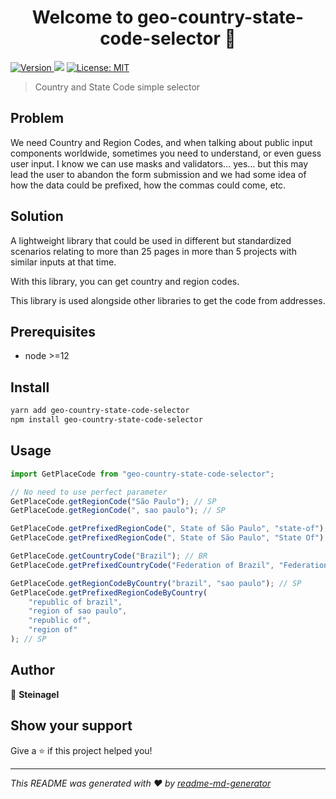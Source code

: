<h1 align="center">Welcome to geo-country-state-code-selector 👋</h1>
<p>
  <a href="https://www.npmjs.com/package/geo-country-state-code-selector" target="_blank">
    <img alt="Version" src="https://img.shields.io/npm/v/geo-country-state-code-selector.svg">
  </a>
  <img src="https://img.shields.io/badge/node-%3E%3D12-blue.svg" />
  <a href="#" target="_blank">
    <img alt="License: MIT" src="https://img.shields.io/badge/License-MIT-yellow.svg" />
  </a>
</p>

> Country and State Code simple selector

## Problem

We need Country and Region Codes, and when talking about public input components worldwide, sometimes you need to understand, or even guess user input. I know we can use masks and validators... yes... but this may lead the user to abandon the form submission and we had some idea of how the data could be prefixed, how the commas could come, etc.

## Solution

A lightweight library that could be used in different but standardized scenarios relating to more than 25 pages in more than 5 projects with similar inputs at that time.

With this library, you can get country and region codes.

This library is used alongside other libraries to get the code from addresses.

## Prerequisites

- node >=12

## Install

```sh
yarn add geo-country-state-code-selector
npm install geo-country-state-code-selector
```

## Usage

```js
import GetPlaceCode from "geo-country-state-code-selector";

// No need to use perfect parameter
GetPlaceCode.getRegionCode("São Paulo"); // SP
GetPlaceCode.getRegionCode(", sao paulo"); // SP

GetPlaceCode.getPrefixedRegionCode(", State of São Paulo", "state-of"); // SP
GetPlaceCode.getPrefixedRegionCode(", State of São Paulo", "State Of"); // SP

GetPlaceCode.getCountryCode("Brazil"); // BR
GetPlaceCode.getPrefixedCountryCode("Federation of Brazil", "Federation of"); // BR

GetPlaceCode.getRegionCodeByCountry("brazil", "sao paulo"); // SP
GetPlaceCode.getPrefixedRegionCodeByCountry(
	"republic of brazil",
	"region of sao paulo",
	"republic of",
	"region of"
); // SP
```

## Author

👤 **Steinagel**

## Show your support

Give a ⭐️ if this project helped you!

---

_This README was generated with ❤️ by [readme-md-generator](https://github.com/kefranabg/readme-md-generator)_
